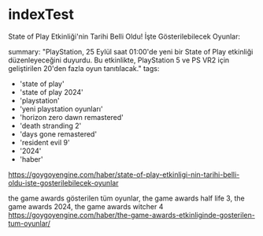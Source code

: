 # indexTest

State of Play Etkinliği'nin Tarihi Belli Oldu! İşte Gösterilebilecek Oyunlar:

 summary: "PlayStation, 25 Eylül saat 01:00'de yeni bir State of Play etkinliği düzenleyeceğini duyurdu. Bu etkinlikte, PlayStation 5 ve PS VR2 için geliştirilen 20'den fazla oyun tanıtılacak."
tags:
  - 'state of play'
  - 'state of play 2024'
  - 'playstation'
  - 'yeni playstation oyunları'
  - 'horizon zero dawn remastered'
  - 'death stranding 2'
  - 'days gone remastered'
  - 'resident evil 9'
  - '2024'
  - 'haber'

https://goygoyengine.com/haber/state-of-play-etkinligi-nin-tarihi-belli-oldu-iste-gosterilebilecek-oyunlar

the game awards gösterilen tüm oyunlar, the game awards half life 3, the game awards 2024, the game awards witcher 4
https://goygoyengine.com/haber/the-game-awards-etkinliginde-gosterilen-tum-oyunlar/